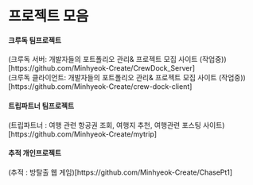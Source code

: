 <h1>프로젝트 모음</h1>

<h4>크루독 팀프로젝트</h4>
(크루독 서버: 개발자들의 포트폴리오 관리& 프로젝트 모집 사이트 (작업중))[https://github.com/Minhyeok-Create/CrewDock_Server]<br>
(크루독 클라이언트: 개발자들의 포트폴리오 관리& 프로젝트 모집 사이트 (작업중))[https://github.com/Minhyeok-Create/crew-dock-client]
<br>

<h4>트립파트너 팀프로젝트</h4>
(트립파트너 : 여행 관련 항공권 조회, 여행지 추천, 여행관련 포스팅 사이트)[https://github.com/Minhyeok-Create/mytrip]
<br>

<h4>추적 개인프로젝트</h4>
(추적 : 방탈출 웹 게임)[https://github.com/Minhyeok-Create/ChasePt1]
<br>
